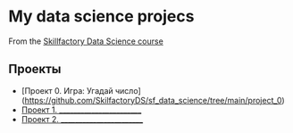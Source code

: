 # My data science projecs
From the [Skillfactory Data Science course](https://skillfactory.ru/data-scientist)

## Проекты

* [Проект 0. Игра: Угадай число] (https://github.com/SkilfactoryDS/sf_data_science/tree/main/project_0)
* [Проект 1. _______________________](______)
* [Проект 2. _______________________](______)
